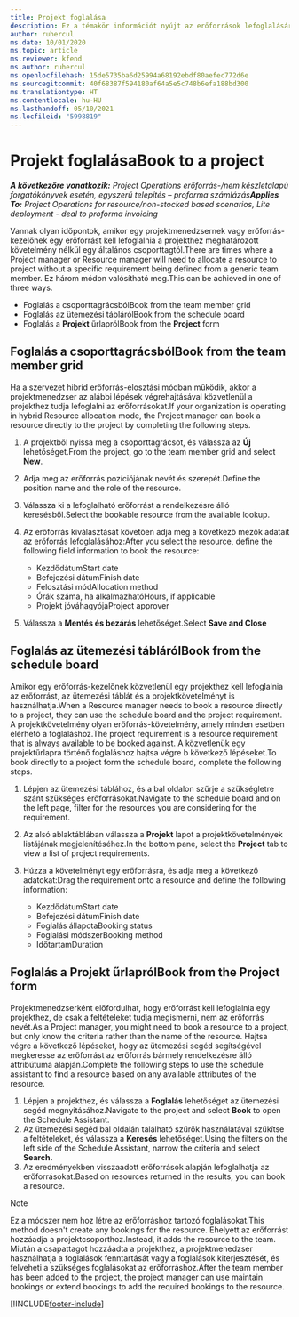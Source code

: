 ```yaml
---
title: Projekt foglalása
description: Ez a témakör információt nyújt az erőforrások lefoglalásáról egy projekthez.
author: ruhercul
ms.date: 10/01/2020
ms.topic: article
ms.reviewer: kfend
ms.author: ruhercul
ms.openlocfilehash: 15de5735ba6d25994a68192ebdf80aefec772d6e
ms.sourcegitcommit: 40f68387f594180af64a5e5c748b6efa188bd300
ms.translationtype: HT
ms.contentlocale: hu-HU
ms.lasthandoff: 05/10/2021
ms.locfileid: "5998819"
---
```

# <a name="book-to-a-project"></a><span data-ttu-id="4cf21-103">Projekt foglalása</span><span class="sxs-lookup"><span data-stu-id="4cf21-103">Book to a project</span></span>

<span data-ttu-id="4cf21-104">_**A következőre vonatkozik:** Project Operations erőforrás-/nem készletalapú forgatókönyvek esetén, egyszerű telepítés – proforma számlázás_</span><span class="sxs-lookup"><span data-stu-id="4cf21-104">_**Applies To:** Project Operations for resource/non-stocked based scenarios, Lite deployment - deal to proforma invoicing_</span></span>

<span data-ttu-id="4cf21-105">Vannak olyan időpontok, amikor egy projektmenedzsernek vagy erőforrás-kezelőnek egy erőforrást kell lefoglalnia a projekthez meghatározott követelmény nélkül egy általános csoporttagtól.</span><span class="sxs-lookup"><span data-stu-id="4cf21-105">There are times where a Project manager or Resource manager will need to allocate a resource to project without a specific requirement being defined from a generic team member.</span></span> <span data-ttu-id="4cf21-106">Ez három módon valósítható meg.</span><span class="sxs-lookup"><span data-stu-id="4cf21-106">This can be achieved in one of three ways.</span></span>

- <span data-ttu-id="4cf21-107">Foglalás a csoporttagrácsból</span><span class="sxs-lookup"><span data-stu-id="4cf21-107">Book from the team member grid</span></span>
- <span data-ttu-id="4cf21-108">Foglalás az ütemezési tábláról</span><span class="sxs-lookup"><span data-stu-id="4cf21-108">Book from the schedule board</span></span>
- <span data-ttu-id="4cf21-109">Foglalás a **Projekt** űrlapról</span><span class="sxs-lookup"><span data-stu-id="4cf21-109">Book from the **Project** form</span></span>

## <a name="book-from-the-team-member-grid"></a><span data-ttu-id="4cf21-110">Foglalás a csoporttagrácsból</span><span class="sxs-lookup"><span data-stu-id="4cf21-110">Book from the team member grid</span></span>

<span data-ttu-id="4cf21-111">Ha a szervezet hibrid erőforrás-elosztási módban működik, akkor a projektmenedzser az alábbi lépések végrehajtásával közvetlenül a projekthez tudja lefoglalni az erőforrásokat.</span><span class="sxs-lookup"><span data-stu-id="4cf21-111">If your organization is operating in hybrid Resource allocation mode, the Project manager can book a resource directly to the project by completing the following steps.</span></span>

1. <span data-ttu-id="4cf21-112">A projektből nyissa meg a csoporttagrácsot, és válassza az **Új** lehetőséget.</span><span class="sxs-lookup"><span data-stu-id="4cf21-112">From the project, go to the team member grid and select **New**.</span></span>
2. <span data-ttu-id="4cf21-113">Adja meg az erőforrás pozíciójának nevét és szerepét.</span><span class="sxs-lookup"><span data-stu-id="4cf21-113">Define the position name and the role of the resource.</span></span>
3. <span data-ttu-id="4cf21-114">Válassza ki a lefoglalható erőforrást a rendelkezésre álló keresésből.</span><span class="sxs-lookup"><span data-stu-id="4cf21-114">Select the bookable resource from the available lookup.</span></span>
4. <span data-ttu-id="4cf21-115">Az erőforrás kiválasztását követően adja meg a következő mezők adatait az erőforrás lefoglalásához:</span><span class="sxs-lookup"><span data-stu-id="4cf21-115">After you select the resource, define the following field information to book the resource:</span></span>

    - <span data-ttu-id="4cf21-116">Kezdődátum</span><span class="sxs-lookup"><span data-stu-id="4cf21-116">Start date</span></span>
    - <span data-ttu-id="4cf21-117">Befejezési dátum</span><span class="sxs-lookup"><span data-stu-id="4cf21-117">Finish date</span></span>
    - <span data-ttu-id="4cf21-118">Felosztási mód</span><span class="sxs-lookup"><span data-stu-id="4cf21-118">Allocation method</span></span>
    - <span data-ttu-id="4cf21-119">Órák száma, ha alkalmazható</span><span class="sxs-lookup"><span data-stu-id="4cf21-119">Hours, if applicable</span></span>
    - <span data-ttu-id="4cf21-120">Projekt jóváhagyója</span><span class="sxs-lookup"><span data-stu-id="4cf21-120">Project approver</span></span>

6. <span data-ttu-id="4cf21-121">Válassza a **Mentés és bezárás** lehetőséget.</span><span class="sxs-lookup"><span data-stu-id="4cf21-121">Select **Save and Close**</span></span>

## <a name="book-from-the-schedule-board"></a><span data-ttu-id="4cf21-122">Foglalás az ütemezési tábláról</span><span class="sxs-lookup"><span data-stu-id="4cf21-122">Book from the schedule board</span></span>

<span data-ttu-id="4cf21-123">Amikor egy erőforrás-kezelőnek közvetlenül egy projekthez kell lefoglalnia az erőforrást, az ütemezési táblát és a projektkövetelményt is használhatja.</span><span class="sxs-lookup"><span data-stu-id="4cf21-123">When a Resource manager needs to book a resource directly to a project, they can use the schedule board and the project requirement.</span></span> <span data-ttu-id="4cf21-124">A projektkövetelmény olyan erőforrás-követelmény, amely minden esetben elérhető a foglaláshoz.</span><span class="sxs-lookup"><span data-stu-id="4cf21-124">The project requirement is a resource requirement that is always available to be booked against.</span></span> <span data-ttu-id="4cf21-125">A közvetlenük egy projektűrlapra történő foglaláshoz hajtsa végre b következő lépéseket.</span><span class="sxs-lookup"><span data-stu-id="4cf21-125">To book directly to a project form the schedule board, complete the following steps.</span></span>

1. <span data-ttu-id="4cf21-126">Lépjen az ütemezési táblához, és a bal oldalon szűrje a szükségletre szánt szükséges erőforrásokat.</span><span class="sxs-lookup"><span data-stu-id="4cf21-126">Navigate to the schedule board and on the left page, filter for the resources you are considering for the requirement.</span></span>
2. <span data-ttu-id="4cf21-127">Az alsó ablaktáblában válassza a **Projekt** lapot a projektkövetelmények listájának megjelenítéséhez.</span><span class="sxs-lookup"><span data-stu-id="4cf21-127">In the bottom pane, select the **Project** tab to view a list of project requirements.</span></span>
3. <span data-ttu-id="4cf21-128">Húzza a követelményt egy erőforrásra, és adja meg a következő adatokat:</span><span class="sxs-lookup"><span data-stu-id="4cf21-128">Drag the requirement onto a resource and define the following information:</span></span>

    - <span data-ttu-id="4cf21-129">Kezdődátum</span><span class="sxs-lookup"><span data-stu-id="4cf21-129">Start date</span></span>
    - <span data-ttu-id="4cf21-130">Befejezési dátum</span><span class="sxs-lookup"><span data-stu-id="4cf21-130">Finish date</span></span>
    - <span data-ttu-id="4cf21-131">Foglalás állapota</span><span class="sxs-lookup"><span data-stu-id="4cf21-131">Booking status</span></span>
    - <span data-ttu-id="4cf21-132">Foglalási módszer</span><span class="sxs-lookup"><span data-stu-id="4cf21-132">Booking method</span></span>
    - <span data-ttu-id="4cf21-133">Időtartam</span><span class="sxs-lookup"><span data-stu-id="4cf21-133">Duration</span></span>

## <a name="book-from-the-project-form"></a><span data-ttu-id="4cf21-134">Foglalás a Projekt űrlapról</span><span class="sxs-lookup"><span data-stu-id="4cf21-134">Book from the Project form</span></span>

<span data-ttu-id="4cf21-135">Projektmenedzserként előfordulhat, hogy erőforrást kell lefoglalnia egy projekthez, de csak a feltételeket tudja megismerni, nem az erőforrás nevét.</span><span class="sxs-lookup"><span data-stu-id="4cf21-135">As a Project manager, you might need to book a resource to a project, but only know the criteria rather than the name of the resource.</span></span> <span data-ttu-id="4cf21-136">Hajtsa végre a következő lépéseket, hogy az ütemezési segéd segítségével megkeresse az erőforrást az erőforrás bármely rendelkezésre álló attribútuma alapján.</span><span class="sxs-lookup"><span data-stu-id="4cf21-136">Complete the following steps to use the schedule assistant to find a resource based on any available attributes of the resource.</span></span> 

1. <span data-ttu-id="4cf21-137">Lépjen a projekthez, és válassza a **Foglalás** lehetőséget az ütemezési segéd megnyitásához.</span><span class="sxs-lookup"><span data-stu-id="4cf21-137">Navigate to the project and select **Book** to open the Schedule Assistant.</span></span>
2. <span data-ttu-id="4cf21-138">Az ütemezési segéd bal oldalán található szűrők használatával szűkítse a feltételeket, és válassza a **Keresés** lehetőséget.</span><span class="sxs-lookup"><span data-stu-id="4cf21-138">Using the filters on the left side of the Schedule Assistant, narrow the criteria and select **Search.**</span></span>
3. <span data-ttu-id="4cf21-139">Az eredményekben visszaadott erőforrások alapján lefoglalhatja az erőforrásokat.</span><span class="sxs-lookup"><span data-stu-id="4cf21-139">Based on resources returned in the results, you can book a resource.</span></span>

> [!NOTE]
> <span data-ttu-id="4cf21-140">Ez a módszer nem hoz létre az erőforráshoz tartozó foglalásokat.</span><span class="sxs-lookup"><span data-stu-id="4cf21-140">This method doesn't create any bookings for the resource.</span></span> <span data-ttu-id="4cf21-141">Ehelyett az erőforrást hozzáadja a projektcsoporthoz.</span><span class="sxs-lookup"><span data-stu-id="4cf21-141">Instead, it adds the resource to the team.</span></span> <span data-ttu-id="4cf21-142">Miután a csapattagot hozzáadta a projekthez, a projektmenedzser használhatja a foglalások fenntartását vagy a foglalások kiterjesztését, és felveheti a szükséges foglalásokat az erőforráshoz.</span><span class="sxs-lookup"><span data-stu-id="4cf21-142">After the team member has been added to the project, the project manager can use maintain bookings or extend bookings to add the required bookings to the resource.</span></span>


[!INCLUDE[footer-include](../includes/footer-banner.md)]